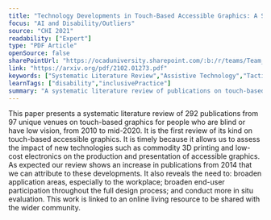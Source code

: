 ```yaml
---
title: "Technology Developments in Touch-Based Accessible Graphics: A Systematic Review of Research 2010-2020"
focus: "AI and Disability/Outliers"
source: "CHI 2021"
readability: ["Expert"]
type: "PDF Article"
openSource: false
sharePointUrl: "https://ocaduniversity.sharepoint.com/:b:/r/teams/Team_WeCount/Shared%20Documents/Resources%20and%20Tools/Literature%20(curated)/Technology%20Developments%20in%20Touch-Based%20Accessible%20Graphics.pdf?csf=1&web=1&e=l6bebe"
link: "https://arxiv.org/pdf/2102.01273.pdf"
keywords: ["Systematic Literature Review","Assistive Technology","Tactile Graphics","Blind","Low Vision"]
learnTags: ["disability","inclusivePractice"]
summary: "A systematic literature review of publications on touch-based graphics for people who are blind or have low vision. "
---
```

This paper presents a systematic literature review of 292 publications from 97 unique venues on touch-based graphics for people who are blind or have low vision, from 2010 to mid-2020. It is the first review of its kind on touch-based accessible  graphics. It is timely because it allows us to assess the impact of new technologies such as commodity 3D printing and low-cost electronics on the production and presentation of accessible graphics. As expected our review shows an increase in publications from 2014 that we can attribute to these developments. It also reveals the need to: broaden application areas, especially to the workplace; broaden end-user participation throughout the full design process; and conduct more in situ evaluation. This work is linked to an online living resource to be shared with the wider community.
